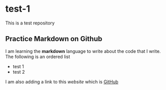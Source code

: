 # test-1

This is a test repository

## Practice Markdown on Github

I am learning the **markdown** language to write about the code that I write. The following is an ordered list

* test 1
* test 2

I am also adding a link to this _website_ which is [GitHub](https://github.com)


